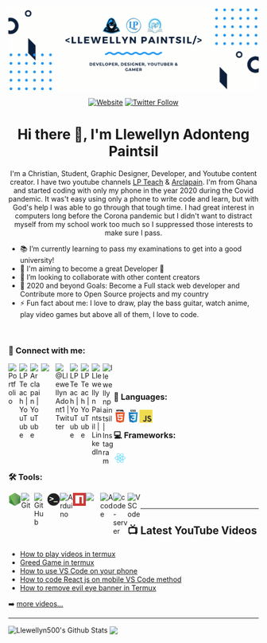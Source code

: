 <img src="./Banner.png" align="center">


<div align="center">

[![Website](https://img.shields.io/website?down_color=red&down_message=Offline&label=My%20Portfolio&logo=opera&logoColor=green&style=for-the-badge&up_color=green&up_message=Online&url=https%3A%2F%2Fllewellyn500.github.io/portfolio/)](https://llewellyn500.github.io/portfolio/)
[![Twitter Follow](https://img.shields.io/twitter/follow/LlewellynAdont1?color=%231DA1F2&label=Follow%20me&logo=Twitter&style=for-the-badge)](https://twitter.com/LlewellynAdont1?s=09) 


# Hi there 👋, I'm Llewellyn Adonteng Paintsil

I'm a Christian, Student, Graphic Designer, Developer, and Youtube content creator. I have two youtube channels [LP Teach][youtube1] & [Arclapain][youtube2]. I'm from Ghana and started coding with only my phone in the year 2020 during the Covid pandemic. It was't easy using only a phone to write code and learn, but with God's help I was able to go through that tough time. I had great interest in computers long before the Corona pandemic but I didn't want to distract myself from my school work too much so I suppressed those interests to make sure I pass.

</div>


- 📚 I’m currently learning to pass my examinations to get into a good university!
- 🌱 I'm aiming to become a great Developer 💪
- 👯 I’m looking to collaborate with other content creators
- 🥅 2020 and beyond Goals: Become a Full stack web developer and Contribute more to Open Source projects and my country
- ⚡ Fun fact about me: I love to draw, play the bass guitar, watch anime, play video games but above all of them, I love to code. 

<br />

### 📱 Connect with me:
  
[<img align="left" alt="Portfolio" width="22px" src="https://www.pngkey.com/png/full/131-1312432_website-logo-png-transparent-background-image-black-logo.png" />][website]
[<img align="left" alt="LP Teach | YouTube" width="22px" src="https://i.pinimg.com/originals/de/1c/91/de1c91788be0d791135736995109272a.png" />][youtube1]
[<img align="left" alt="Arclapain | YouTube" width="22px" src="https://i.pinimg.com/originals/de/1c/91/de1c91788be0d791135736995109272a.png" />][youtube2]
[<img align="left" width="29px" src="https://pngimg.com/uploads/facebook_logos/facebook_logos_PNG19754.png" />][facebook]
[<img align="left" alt="@LlewellynAdont1 | Twitter" width="29px" src="http://assets.stickpng.com/images/580b57fcd9996e24bc43c53e.png" />][twitter]
[<img align="left" alt="LP Teach | YouTube" width="22px" src="https://www.freepnglogos.com/uploads/telegram-logo-png-0.png" />][telegram]
[<img align="left" alt="LP Teach | YouTube" width="22px" src="http://assets.stickpng.com/images/580b57fcd9996e24bc43c543.png" />][whatsapp]
[<img align="left" alt="Llewellyn Paintsil | LinkedIn" width="22px" src="https://www.freeiconspng.com/thumbs/linkedin-logo-png/linkedin-logo-3.png" />][linkedin]
[<img align="left" alt="llewellynpaintsil | Instagram" width="22px" src="http://assets.stickpng.com/thumbs/580b57fcd9996e24bc43c521.png" />][instagram]

<br />

<br />

### 💬 Languages:

<img align="left" alt="HTML5" width="26px" src="https://raw.githubusercontent.com/github/explore/80688e429a7d4ef2fca1e82350fe8e3517d3494d/topics/html/html.png" />
<img align="left" alt="CSS3" width="26px" src="https://raw.githubusercontent.com/github/explore/80688e429a7d4ef2fca1e82350fe8e3517d3494d/topics/css/css.png" />
<img align="left" alt="JavaScript" width="26px" src="https://raw.githubusercontent.com/github/explore/80688e429a7d4ef2fca1e82350fe8e3517d3494d/topics/javascript/javascript.png" />

<br />

### 💻 Frameworks:

<img align="left" alt="React" width="26px" src="https://raw.githubusercontent.com/github/explore/80688e429a7d4ef2fca1e82350fe8e3517d3494d/topics/react/react.png" />

<br />

### 🛠 Tools:

<img align="left" alt="Node.js" width="26px" src="https://raw.githubusercontent.com/github/explore/80688e429a7d4ef2fca1e82350fe8e3517d3494d/topics/nodejs/nodejs.png" />
<img align="left" alt="Git" width="26px" src="https://3.bp.blogspot.com/-xhNpNJJyQhk/XIe4GY78RQI/AAAAAAAAItc/ouueFUj2Hqo5dntmnKqEaBJR4KQ4Q2K3ACK4BGAYYCw/s1600/logo%2Bgit%2Bicon.png" />
<img align="left" alt="GitHub" width="26px" src="https://github.githubassets.com/images/modules/logos_page/Octocat.png" />
<img align="left" alt="Terminal" width="26px" src="https://raw.githubusercontent.com/github/explore/80688e429a7d4ef2fca1e82350fe8e3517d3494d/topics/terminal/terminal.png" />
<img align="left" alt="Arduino" width="26px" src="https://github.com/deadlyjack/code-editor/blob/8691b56761c45aa18bd47831cd4f9900013e7704/www/res/icon-file/icons/file_type_arduino.svg" />
<img align="left" alt="npm" width="26px" src="https://raw.githubusercontent.com/github/explore/80688e429a7d4ef2fca1e82350fe8e3517d3494d/topics/npm/npm.png" />
<img align="left" alrt="trello" width="29px" src="https://cdn.freebiesupply.com/logos/thumbs/2x/trello-logo.png" />
<img align="left" alt="Acode" width="26px" src="https://m7f3f2j9.rocketcdn.me/wp-content/uploads/2020/08/acode-powerful-code-editor.png" />
<img align="left" alt="code-server" width="29px" src="https://github.com/cdr/code-server/blob/main/src/browser/media/pwa-icon.png?raw=true" />
<img align="left" alt="VSCode" width="26px" src="https://upload.wikimedia.org/wikipedia/commons/thumb/9/9a/Visual_Studio_Code_1.35_icon.svg/1200px-Visual_Studio_Code_1.35_icon.svg.png" />

<br />

---

## 📺 Latest YouTube Videos

<!-- YOUTUBE:START -->
- [How to play videos in termux](https://www.youtube.com/watch?v=H3dJkbifflQ)
- [Greed Game in termux](https://www.youtube.com/watch?v=CPfYDHdnstM)
- [How to use VS Code on your phone](https://www.youtube.com/watch?v=UoYBTrff0g8)
- [How to code React js on mobile VS Code method](https://www.youtube.com/watch?v=9T-6waVWGb8)
- [How to remove evil eye banner in Termux](https://www.youtube.com/watch?v=wFFEz8AcL74)
<!-- YOUTUBE:END -->
  ➡️ [more videos...](http://www.youtube.com/c/LPTeach)

---

<img align="center" alt="Llewellyn500's Github Stats" src="https://github-readme-stats-rho-rouge.vercel.app/api?username=Llewellyn500&show_icons=true&hide_border=true&theme=default" />

<img align="center" src="https://github-readme-stats.vercel.app/api/top-langs/?username=Llewellyn500&layout=compact&hide_border=true&theme=default" />


<!-- *All links in this can be found here -->

[website]: https://llewellyn500.github.io/portfolio/
[twitter]: https://twitter.com/LlewellynAdont1?s=09
[youtube1]: http://www.youtube.com/c/LPTeach
[youtube2]: https://www.youtube.com/channel/UCcXLspJdUMq5E8-jU0CXuNA
[instagram]: https://www.instagram.com/llewellynpaintsil/
[linkedin]: https://www.linkedin.com/in/llewellynpaintsil
[facebook]: https://www.facebook.com/llewellyn.paintsil.75
[snapchat]: https://www.snapchat.com/add/llewellyn_adont
[whatsapp]: https://wa.me/message/BYMED3AFY4MIG1
[telegram]: https://t.me/lpteach
